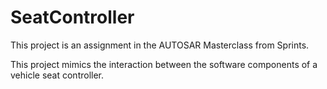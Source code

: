 # SeatController

This project is an assignment in the AUTOSAR Masterclass from Sprints.

This project mimics the interaction between the software components of a vehicle seat controller.

